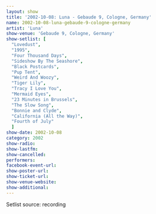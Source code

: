 ```yaml
---
layout: show
title: '2002-10-08: Luna - Gebaude 9, Cologne, Germany'
name: 2002-10-08-luna-gebaude-9-cologne-germany
artist: 'Luna'
show-venue: 'Gebaude 9, Cologne, Germany'
show-setlist: [
  "Lovedust",
  "1995",
  "Four Thousand Days",
  "Sideshow By The Seashore",
  "Black Postcards",
  "Pup Tent",
  "Weird And Woozy",
  "Tiger Lily",
  "Tracy I Love You",
  "Mermaid Eyes",
  "23 Minutes in Brussels",
  "The Slow Song",
  "Bonnie and Clyde",
  "California (All the Way)",
  "Fourth of July"
  ]
show-date: 2002-10-08
category: 2002
show-radio: 
show-lastfm: 
show-cancelled: 
performers: 
facebook-event-url: 
show-poster-url: 
show-ticket-url: 
show-venue-website: 
show-additional: 
---
```


Setlist source: recording